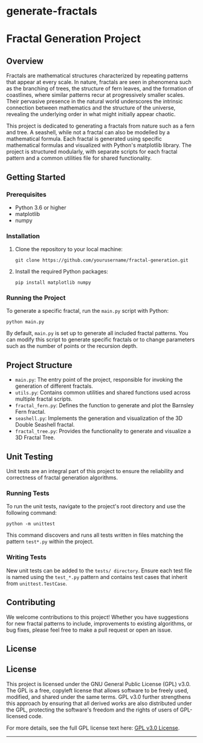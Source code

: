 # generate-fractals
# Fractal Generation Project

## Overview
Fractals are mathematical structures characterized by repeating patterns that appear at every scale. In nature, fractals are seen in phenomena such as the branching of trees, the structure of fern leaves, and the formation of coastlines, where similar patterns recur at progressively smaller scales. Their pervasive presence in the natural world underscores the intrinsic connection between mathematics and the structure of the universe, revealing the underlying order in what might initially appear chaotic.

This project is dedicated to generating a fractals from nature such as a fern and tree. A seashell, while not a fractal can also be modelled by a mathematical formula. Each fractal is generated using specific mathematical formulas and visualized with Python's matplotlib library. The project is structured modularly, with separate scripts for each fractal pattern and a common utilities file for shared functionality.

## Getting Started

### Prerequisites
- Python 3.6 or higher
- matplotlib
- numpy

### Installation
1. Clone the repository to your local machine:
   ```
   git clone https://github.com/yourusername/fractal-generation.git
   ```
2. Install the required Python packages:
   ```
   pip install matplotlib numpy
   ```

### Running the Project
To generate a specific fractal, run the `main.py` script with Python:
```
python main.py
```

By default, `main.py` is set up to generate all included fractal patterns. You can modify this script to generate specific fractals or to change parameters such as the number of points or the recursion depth.

## Project Structure
- `main.py`: The entry point of the project, responsible for invoking the generation of different fractals.
- `utils.py`: Contains common utilities and shared functions used across multiple fractal scripts.
- `fractal_fern.py`: Defines the function to generate and plot the Barnsley Fern fractal.
- `seashell.py`: Implements the generation and visualization of the 3D Double Seashell fractal.
- `fractal_tree.py`: Provides the functionality to generate and visualize a 3D Fractal Tree.

## Unit Testing
Unit tests are an integral part of this project to ensure the reliability and correctness of fractal generation algorithms.

### Running Tests
To run the unit tests, navigate to the project's root directory and use the following command:

```
python -m unittest
```
This command discovers and runs all tests written in files matching the pattern `test*.py` within the project.

### Writing Tests
New unit tests can be added to the `tests/ directory`. Ensure each test file is named using the `test_*.py` pattern and contains test cases that inherit from `unittest.TestCase`.

## Contributing
We welcome contributions to this project! Whether you have suggestions for new fractal patterns to include, improvements to existing algorithms, or bug fixes, please feel free to make a pull request or open an issue.

## License

## License

This project is licensed under the GNU General Public License (GPL) v3.0. The GPL is a free, copyleft license that allows software to be freely used, modified, and shared under the same terms. GPL v3.0 further strengthens this approach by ensuring that all derived works are also distributed under the GPL, protecting the software's freedom and the rights of users of GPL-licensed code.

For more details, see the full GPL license text here: [GPL v3.0 License](https://www.gnu.org/licenses/gpl-3.0.html).



---

